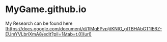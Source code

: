 # MyGame.github.io
My Research can be found here [https://docs.google.com/document/d/1lMqEPvpljtKNIO_glTBHAbGT1lE6Z-EUmYVLbriXmA8/edit?pli=1&tab=t.0](url)
